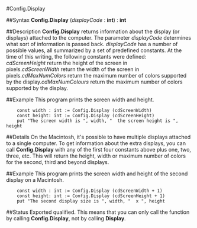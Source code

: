 
#Config.Display

##Syntax
**Config.Display** (*displayCode* : **int**) : **int**



##Description
**Config.Display** returns information about the display (or displays) attached to the computer. The parameter *displayCode* determines what sort of information is passed back. *displayCode* has a number of possible values, all summarized by a set of predefined constants.
At the time of this writing, the following constants were defined:
*cdScreenHeight* return the height of the screen in pixels.*cdScreenWidth* return the width of the screen in pixels.*cdMaxNumColors* return the maximum number of colors supported by the display.*cdMaxNumColours* return the maximum number of colors supported by the display.



##Example
This program prints the screen width and height.


        const width : int := Config.Display (cdScreenWidth)
        const height: int := Config.Display (cdScreenHeight)
        put "The screen width is ", width, "  the screen height is ", height
##Details
On the Macintosh, it's possible to have multiple displays attached to a single computer. To get information about the extra displays, you can call **Config.Display** with any of the first four constants above plus one, two, three, etc.  This will return the height, width or maximum number of colors for the second, third and beyond displays.



##Example
This program prints the screen width and height of the second display on a Macintosh.


        const width : int := Config.Display (cdScreenWidth + 1)
        const height: int := Config.Display (cdScreenHeight + 1)
        put "The second display size is ", width, "  x ", height
##Status
Exported qualified.
This means that you can only call the function by calling **Config.Display**, not by calling **Display**.


